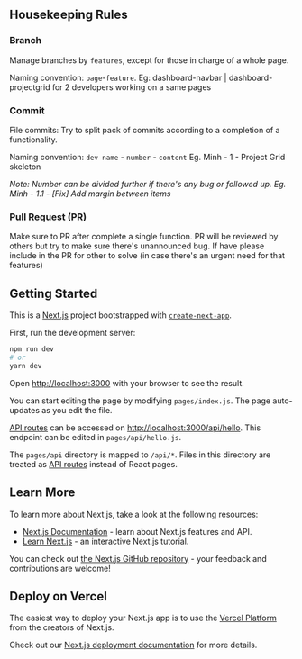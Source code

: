 ## Housekeeping Rules

### Branch

Manage branches by `features`, except for those in charge of a whole page.

Naming convention: `page`-`feature`.
Eg: dashboard-navbar | dashboard-projectgrid for 2 developers working on a same pages

### Commit

File commits: Try to split pack of commits according to a completion of a functionality.

Naming convention: `dev name` - `number` - `content`
Eg. Minh - 1 - Project Grid skeleton

_Note: Number can be divided further if there's any bug or followed up.
Eg. Minh - 1.1 - [Fix] Add margin between items_

### Pull Request (PR)

Make sure to PR after complete a single function. PR will be reviewed by others but try to make sure there's unannounced bug. If have please include in the PR for other to solve (in case there's an urgent need for that features)

## Getting Started

This is a [Next.js](https://nextjs.org/) project bootstrapped with [`create-next-app`](https://github.com/vercel/next.js/tree/canary/packages/create-next-app).

First, run the development server:

```bash
npm run dev
# or
yarn dev
```

Open [http://localhost:3000](http://localhost:3000) with your browser to see the result.

You can start editing the page by modifying `pages/index.js`. The page auto-updates as you edit the file.

[API routes](https://nextjs.org/docs/api-routes/introduction) can be accessed on [http://localhost:3000/api/hello](http://localhost:3000/api/hello). This endpoint can be edited in `pages/api/hello.js`.

The `pages/api` directory is mapped to `/api/*`. Files in this directory are treated as [API routes](https://nextjs.org/docs/api-routes/introduction) instead of React pages.

## Learn More

To learn more about Next.js, take a look at the following resources:

- [Next.js Documentation](https://nextjs.org/docs) - learn about Next.js features and API.
- [Learn Next.js](https://nextjs.org/learn) - an interactive Next.js tutorial.

You can check out [the Next.js GitHub repository](https://github.com/vercel/next.js/) - your feedback and contributions are welcome!

## Deploy on Vercel

The easiest way to deploy your Next.js app is to use the [Vercel Platform](https://vercel.com/new?utm_medium=default-template&filter=next.js&utm_source=create-next-app&utm_campaign=create-next-app-readme) from the creators of Next.js.

Check out our [Next.js deployment documentation](https://nextjs.org/docs/deployment) for more details.
